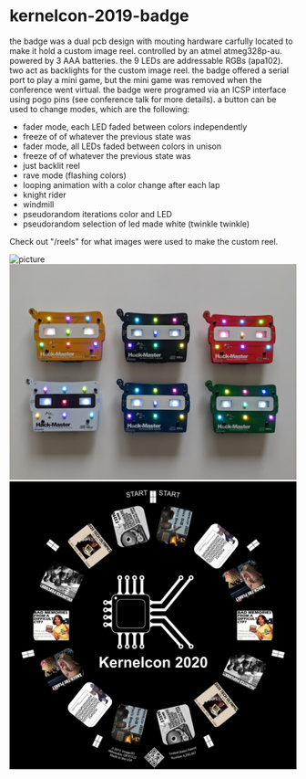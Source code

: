 # kernelcon-2019-badge
the badge was a dual pcb design with mouting hardware carfully located to make it hold a custom image reel. controlled by an atmel atmeg328p-au. powered by 3 AAA batteries. the 9 LEDs are addressable RGBs (apa102). two act as backlights for the custom image reel. the badge offered a serial port to play a mini game, but the mini game was removed when the conference went virtual. the badge were programed via an ICSP interface using pogo pins (see conference talk for more details). a button can be used to change modes, which are the following:
* fader mode, each LED faded between colors independently 
* freeze of of whatever the previous state was
* fader mode, all LEDs faded between colors in unison
* freeze of of whatever the previous state was
* just backlit reel
* rave mode (flashing colors)
* looping animation with a color change after each lap
* knight rider 
* windmill
* pseudorandom iterations color and LED
* pseudorandom selection of led made white (twinkle twinkle)

Check out "/reels" for what images were used to make the custom reel.


![picture](images/badge.gif)
![picture](images/badges.jpg)
![picture](images/fullreel.jpg)
